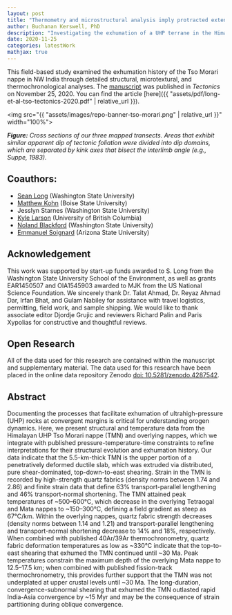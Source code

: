```yaml
---
layout: post
title: "Thermometry and microstructural analysis imply protracted extensional exhumation of the Tso Morari UHP nappe, northwestern Himalaya: implications for models of UHP exhumation"
author: Buchanan Kerswell, PhD
description: "Investigating the exhumation of a UHP terrane in the Himalaya"
date: 2020-11-25
categories: latestWork
mathjax: true
---
```


This field-based study examined the exhumation history of the Tso Morari nappe in NW India through detailed structural, microtextural, and thermochronological analyses. The [manuscript](https://agupubs.onlinelibrary.wiley.com/doi/full/10.1029/2020TC006482) was published in *Tectonics* on November 25, 2020. You can find the article [here]({{ "assets/pdf/long-et-al-tso-tectonics-2020.pdf" | relative_url }}).

<img src="{{ "assets/images/repo-banner-tso-morari.png" | relative_url }}" width="100%">

***Figure:*** *Cross sections of our three mapped transects. Areas that exhibit similar apparent dip of tectonic foliation were divided into dip domains, which are separated by kink axes that bisect the interlimb angle (e.g., Suppe, 1983).*

## Coauthors:

 - [Sean Long](https://scholar.google.com/citations?user=P9FprbkAAAAJ&hl=en&oi=ao) (Washington State University)
 - [Matthew Kohn](https://scholar.google.com/citations?user=xSyB1KQAAAAJ&hl=en) (Boise State University)
 - Jesslyn Starnes (Washington State University)
 - [Kyle Larson](https://scholar.google.com/citations?user=mPKPZPMAAAAJ&hl=en&oi=ao) (University of British Columbia)
 - [Noland Blackford](https://scholar.google.com/citations?user=Dao6M04AAAAJ&hl=en&oi=ao) (Washington State University)
 - [Emmanuel Soignard](https://scholar.google.com/citations?user=K3FWldkAAAAJ&hl=en&oi=ao) (Arizona State University)

## Acknowledgement

This work was supported by start-up funds awarded to S. Long from the Washington State University School of the Environment, as well as grants EAR1450507 and OIA1545903 awarded to MJK from the US National Science Foundation. We sincerely thank Dr. Talat Ahmad, Dr. Reyaz Ahmad Dar, Irfan Bhat, and Gulam Nabiley for assistance with travel logistics, permitting, field work, and sample shipping. We would like to thank associate editor Djordje Grujic and reviewers Richard Palin and Paris Xypolias for constructive and thoughtful reviews.

## Open Research

All of the data used for this research are contained within the manuscript and supplementary material. The data used for this research have been placed in the online data repository Zenodo [doi: 10.5281/zenodo.4287542](https://zenodo.org/record/4287542#.X7wSvrN7mUk).

## Abstract

Documenting the processes that facilitate exhumation of ultrahigh-pressure (UHP) rocks at convergent margins is critical for understanding orogen dynamics. Here, we present structural and temperature data from the Himalayan UHP Tso Morari nappe (TMN) and overlying nappes, which we integrate with published pressure-temperature-time constraints to refine interpretations for their structural evolution and exhumation history. Our data indicate that the 5.5-km-thick TMN is the upper portion of a penetratively deformed ductile slab, which was extruded via distributed, pure shear-dominated, top-down-to-east shearing. Strain in the TMN is recorded by high-strength quartz fabrics (density norms between 1.74 and 2.86) and finite strain data that define 63% transport-parallel lengthening and 46% transport-normal shortening. The TMN attained peak temperatures of ~500–600°C, which decrease in the overlying Tetraogal and Mata nappes to ~150–300°C, defining a field gradient as steep as 67°C/km. Within the overlying nappes, quartz fabric strength decreases (density norms between 1.14 and 1.21) and transport-parallel lengthening and transport-normal shortening decrease to 14% and 18%, respectively. When combined with published 40Ar/39Ar thermochronometry, quartz fabric deformation temperatures as low as ~330°C indicate that the top-to-east shearing that exhumed the TMN continued until ~30 Ma. Peak temperatures constrain the maximum depth of the overlying Mata nappe to 12.5–17.5 km; when combined with published fission-track thermochronometry, this provides further support that the TMN was not underplated at upper crustal levels until ~30 Ma. The long-duration, convergence-subnormal shearing that exhumed the TMN outlasted rapid India-Asia convergence by ~15 Myr and may be the consequence of strain partitioning during oblique convergence.
